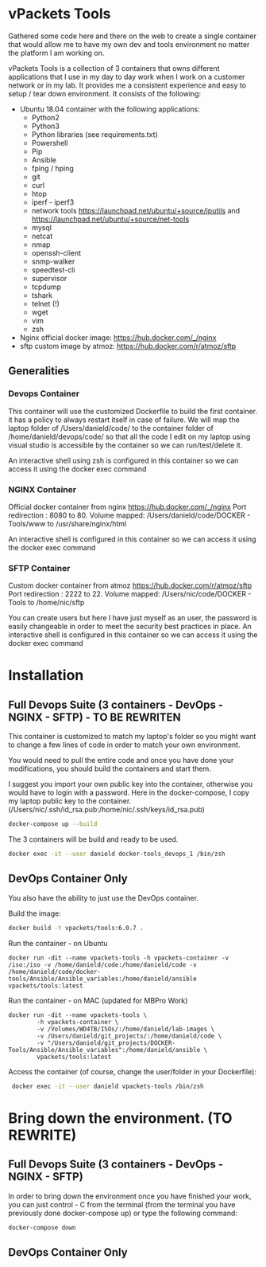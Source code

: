# vPackets Tools

Gathered some code here and there on the web to create a single container that would allow me to have my own dev and tools environment no matter the platform I am working on.

vPackets Tools is a collection of 3 containers that owns different applications that I use in my day to day work when I work on a customer network or in my lab. It provides me a consistent experience and easy to setup / tear down environment.
It consists of the following:

*   Ubuntu 18.04 container with the following applications:
    *   Python2
    *   Python3
    *   Python libraries (see requirements.txt)
    *   Powershell
    *   Pip
    *   Ansible
    *   fping / hping           
    *   git
    *   curl
    *   htop
    *   iperf - iperf3
    *   network tools           https://launchpad.net/ubuntu/+source/iputils and https://launchpad.net/ubuntu/+source/net-tools
    *   mysql
    *   netcat
    *   nmap
    *   openssh-client
    *   snmp-walker
    *   speedtest-cli
    *   supervisor
    *   tcpdump
    *   tshark
    *   telnet (!)
    *   wget
    *   vim
    *   zsh
*   Nginx official docker image: https://hub.docker.com/_/nginx
*   sftp custom image by atmoz: https://hub.docker.com/r/atmoz/sftp

## Generalities

### Devops Container

This container will use the customized Dockerfile to build the first container. it has a policy to always restart itself in case of failure.
We will map the laptop folder of /Users/danield/code/ to the container folder of /home/danield/devops/code/ so that all the code I edit on my laptop using visual studio is accessible by the container so we can run/test/delete it.

An interactive shell using zsh is configured in this container so we can access it using the docker exec command

### NGINX Container

Official docker container from nginx https://hub.docker.com/_/nginx
Port redirection : 8080 to 80.
Volume mapped: /Users/danield/code/DOCKER - Tools/www to /usr/share/nginx/html

An interactive shell is configured in this container so we can access it using the docker exec command


### SFTP Container

Custom docker container from atmoz https://hub.docker.com/r/atmoz/sftp
Port redirection : 2222 to 22.
Volume mapped: /Users/nic/code/DOCKER - Tools to /home/nic/sftp

You can create users but here I have just myself as an user, the password is easily changeable in order to meet the security best practices in place.
An interactive shell is configured in this container so we can access it using the docker exec command



# Installation

## Full Devops Suite (3 containers - DevOps - NGINX - SFTP) - TO BE REWRITEN

This container is customized to match my laptop's folder so you might want to change a few lines of code in order to match your own environment.

You would need to pull the entire code and once you have done your modifications, you should build the containers and start them.

I suggest you import your own public key into the container, otherwise you would have to login with a password. Here in the docker-compose, I copy my laptop  public key to the container. (/Users/nic/.ssh/id_rsa.pub:/home/nic/.ssh/keys/id_rsa.pub)

```sh
docker-compose up --build
```
The 3 containers will be build and ready to be used.

```sh
docker exec -it --user danield docker-tools_devops_1 /bin/zsh
```

## DevOps Container Only

You also have the ability to just use the DevOps container.

Build the image:
```sh
docker build -t vpackets/tools:6.0.7 .  
```

Run the container - on Ubuntu

```
docker run -dit --name vpackets-tools -h vpackets-container -v /iso:/iso -v /home/danield/code:/home/danield/code -v /home/danield/code/docker-tools/Ansible/Ansible_variables:/home/danield/ansible vpackets/tools:latest

```


Run the container - on MAC (updated for MBPro Work)

```
docker run -dit --name vpackets-tools \
        -h vpackets-container \
        -v /Volumes/WD4TB/ISOs/:/home/danield/lab-images \
        -v /Users/danield/git_projects/:/home/danield/code \
        -v "/Users/danield/git_projects/DOCKER-Tools/Ansible/Ansible_variables":/home/danield/ansible \
        vpackets/tools:latest

```

Access the container (of course, change the user/folder in your Dockerfile):

```sh
 docker exec -it --user danield vpackets-tools /bin/zsh
```


# Bring down the environment. (TO REWRITE)

## Full Devops Suite (3 containers - DevOps - NGINX - SFTP)

In order to bring down the environment once you have finished your work, you can just control - C from the terminal (from the terminal you have previously done docker-compose up) or type the following command:

```sh
docker-compose down
```

## DevOps Container Only

```sh


```
